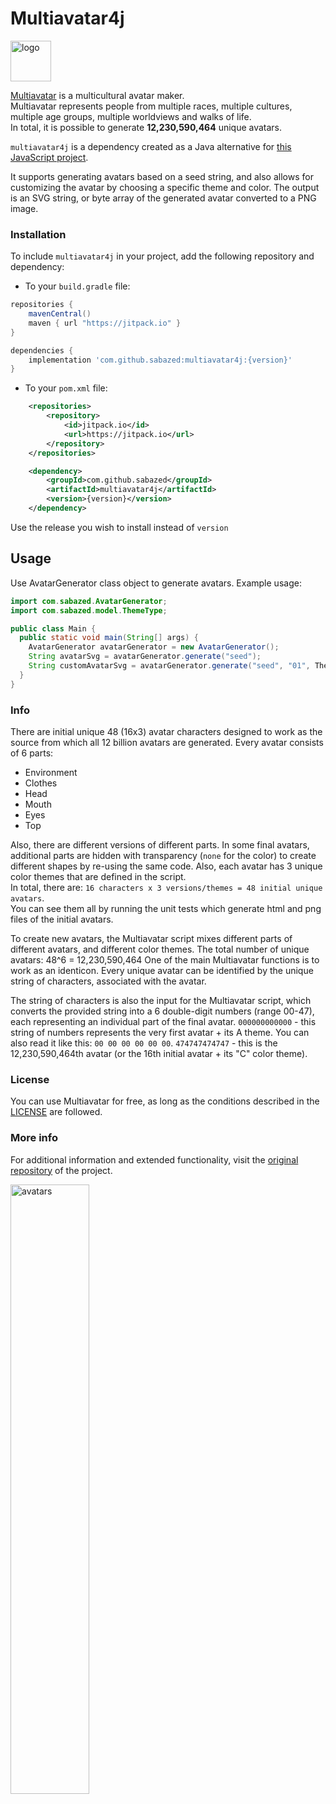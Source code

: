 # Multiavatar4j #
<img src="https://raw.githubusercontent.com/multiavatar/Multiavatar/main/logo.png?v=001" width="65"  alt="logo"/>

[Multiavatar](https://multiavatar.com) is a multicultural avatar maker.<br/>
Multiavatar represents people from multiple races, multiple cultures, multiple age groups, multiple worldviews and walks of life.<br/>
In total, it is possible to generate **12,230,590,464** unique avatars.<br/>

`multiavatar4j` is a dependency created as a Java alternative for [this JavaScript project](https://github.com/multiavatar/Multiavatar).

It supports generating avatars based on a seed string, and also allows for customizing the avatar by choosing a specific theme and color.
The output is an SVG string, or byte array of the generated avatar converted to a PNG image.
### Installation ###

To include `multiavatar4j` in your project, add the following repository and dependency:

- To your `build.gradle` file:
```groovy
repositories {
    mavenCentral()
    maven { url "https://jitpack.io" }
}
```
```groovy
dependencies {
    implementation 'com.github.sabazed:multiavatar4j:{version}'
}
```

- To your `pom.xml` file:
```xml
	<repositories>
		<repository>
		    <id>jitpack.io</id>
		    <url>https://jitpack.io</url>
		</repository>
	</repositories>
```
```xml
	<dependency>
	    <groupId>com.github.sabazed</groupId>
	    <artifactId>multiavatar4j</artifactId>
	    <version>{version}</version>
	</dependency>
```

Use the release you wish to install instead of `version`


## Usage
Use AvatarGenerator class object to generate avatars. Example usage:

```java
import com.sabazed.AvatarGenerator;
import com.sabazed.model.ThemeType;

public class Main {
  public static void main(String[] args) {
    AvatarGenerator avatarGenerator = new AvatarGenerator();
    String avatarSvg = avatarGenerator.generate("seed");
    String customAvatarSvg = avatarGenerator.generate("seed", "01", ThemeType.C, true);
  }
}
```

### Info ###
There are initial unique 48 (16x3) avatar characters designed to work as the source from which all 12 billion avatars are generated.
Every avatar consists of 6 parts:
- Environment
- Clothes
- Head
- Mouth
- Eyes
- Top

Also, there are different versions of different parts. In some final avatars, additional parts are hidden with transparency (`none` for the color) 
to create different shapes by re-using the same code. Also, each avatar has 3 unique color themes that are defined in the script.<br/>
In total, there are: `16 characters x 3 versions/themes = 48 initial unique avatars`.<br/>
You can see them all by running the unit tests which generate html and png files of the initial avatars.

To create new avatars, the Multiavatar script mixes different parts of different avatars, and different color themes.
The total number of unique avatars: 48^6 = 12,230,590,464
One of the main Multiavatar functions is to work as an identicon. Every unique avatar can be identified by the unique string of characters, associated with the avatar.

The string of characters is also the input for the Multiavatar script, which converts the provided string into a 6 double-digit numbers (range 00-47), each representing an individual part of the final avatar.
`000000000000` - this string of numbers represents the very first avatar + its A theme. You can also read it like this: `00 00 00 00 00 00`.
`474747474747` - this is the 12,230,590,464th avatar (or the 16th initial avatar + its "C" color theme).


### License ###
You can use Multiavatar for free, as long as the conditions described in the [LICENSE](LICENSE) are followed.


### More info ###
For additional information and extended functionality, visit the [original repository](https://github.com/multiavatar/Multiavatar) of the project.

<img src="https://multiavatar.com/press/img/screenshots/screenshot-03.png?v=001" width="50%" alt="avatars">